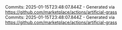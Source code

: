 Commits: 2025-01-15T23:48:07.844Z - Generated via https://github.com/marketplace/actions/artificial-grass
<br>
Commits: 2025-01-15T23:48:07.844Z - Generated via https://github.com/marketplace/actions/artificial-grass
<br>
